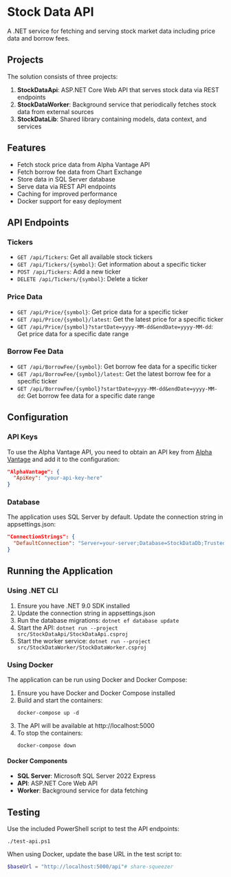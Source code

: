 # Stock Data API

A .NET service for fetching and serving stock market data including price data and borrow fees.

## Projects

The solution consists of three projects:

1. **StockDataApi**: ASP.NET Core Web API that serves stock data via REST endpoints
2. **StockDataWorker**: Background service that periodically fetches stock data from external sources
3. **StockDataLib**: Shared library containing models, data context, and services

## Features

- Fetch stock price data from Alpha Vantage API
- Fetch borrow fee data from Chart Exchange
- Store data in SQL Server database
- Serve data via REST API endpoints
- Caching for improved performance
- Docker support for easy deployment

## API Endpoints

### Tickers

- `GET /api/Tickers`: Get all available stock tickers
- `GET /api/Tickers/{symbol}`: Get information about a specific ticker
- `POST /api/Tickers`: Add a new ticker
- `DELETE /api/Tickers/{symbol}`: Delete a ticker

### Price Data

- `GET /api/Price/{symbol}`: Get price data for a specific ticker
- `GET /api/Price/{symbol}/latest`: Get the latest price for a specific ticker
- `GET /api/Price/{symbol}?startDate=yyyy-MM-dd&endDate=yyyy-MM-dd`: Get price data for a specific date range

### Borrow Fee Data

- `GET /api/BorrowFee/{symbol}`: Get borrow fee data for a specific ticker
- `GET /api/BorrowFee/{symbol}/latest`: Get the latest borrow fee for a specific ticker
- `GET /api/BorrowFee/{symbol}?startDate=yyyy-MM-dd&endDate=yyyy-MM-dd`: Get borrow fee data for a specific date range

## Configuration

### API Keys

To use the Alpha Vantage API, you need to obtain an API key from [Alpha Vantage](https://www.alphavantage.co/support/#api-key) and add it to the configuration:

```json
"AlphaVantage": {
  "ApiKey": "your-api-key-here"
}
```

### Database

The application uses SQL Server by default. Update the connection string in appsettings.json:

```json
"ConnectionStrings": {
  "DefaultConnection": "Server=your-server;Database=StockDataDb;Trusted_Connection=True;MultipleActiveResultSets=true"
}
```

## Running the Application

### Using .NET CLI

1. Ensure you have .NET 9.0 SDK installed
2. Update the connection string in appsettings.json
3. Run the database migrations: `dotnet ef database update`
4. Start the API: `dotnet run --project src/StockDataApi/StockDataApi.csproj`
5. Start the worker service: `dotnet run --project src/StockDataWorker/StockDataWorker.csproj`

### Using Docker

The application can be run using Docker and Docker Compose:

1. Ensure you have Docker and Docker Compose installed
2. Build and start the containers:
   ```
   docker-compose up -d
   ```
3. The API will be available at http://localhost:5000
4. To stop the containers:
   ```
   docker-compose down
   ```

#### Docker Components

- **SQL Server**: Microsoft SQL Server 2022 Express
- **API**: ASP.NET Core Web API
- **Worker**: Background service for data fetching

## Testing

Use the included PowerShell script to test the API endpoints:

```
./test-api.ps1
```

When using Docker, update the base URL in the test script to:
```powershell
$baseUrl = "http://localhost:5000/api"# share-squeezer
